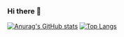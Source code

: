 ### Hi there 👋

<!--
**YuchengGAN/YuchengGAN** is a ✨ _special_ ✨ repository because its `README.md` (this file) appears on your GitHub profile.

Here are some ideas to get you started:

- 🔭 I’m currently working on ...
- 🌱 I’m currently learning ...
- 👯 I’m looking to collaborate on ...
- 🤔 I’m looking for help with ...
- 💬 Ask me about ...
- 📫 How to reach me: ...
- 😄 Pronouns: ...
- ⚡ Fun fact: ...
-->
[![Anurag's GitHub stats](https://github-readme-stats.vercel.app/api?username=YuchengGAN)](https://github.com/anuraghazra/github-readme-stats)
[![Top Langs](https://github-readme-stats.vercel.app/api/top-langs/?username=YuchengGAN)](https://github.com/anuraghazra/github-readme-stats)
